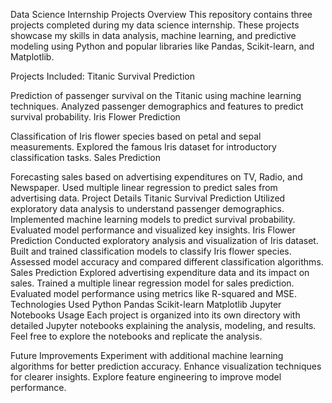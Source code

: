 Data Science Internship Projects
Overview
This repository contains three projects completed during my data science internship. These projects showcase my skills in data analysis, machine learning, and predictive modeling using Python and popular libraries like Pandas, Scikit-learn, and Matplotlib.

Projects Included:
Titanic Survival Prediction

Prediction of passenger survival on the Titanic using machine learning techniques. Analyzed passenger demographics and features to predict survival probability.
Iris Flower Prediction

Classification of Iris flower species based on petal and sepal measurements. Explored the famous Iris dataset for introductory classification tasks.
Sales Prediction

Forecasting sales based on advertising expenditures on TV, Radio, and Newspaper. Used multiple linear regression to predict sales from advertising data.
Project Details
Titanic Survival Prediction
Utilized exploratory data analysis to understand passenger demographics.
Implemented machine learning models to predict survival probability.
Evaluated model performance and visualized key insights.
Iris Flower Prediction
Conducted exploratory analysis and visualization of Iris dataset.
Built and trained classification models to classify Iris flower species.
Assessed model accuracy and compared different classification algorithms.
Sales Prediction
Explored advertising expenditure data and its impact on sales.
Trained a multiple linear regression model for sales prediction.
Evaluated model performance using metrics like R-squared and MSE.
Technologies Used
Python
Pandas
Scikit-learn
Matplotlib
Jupyter Notebooks
Usage
Each project is organized into its own directory with detailed Jupyter notebooks explaining the analysis, modeling, and results. Feel free to explore the notebooks and replicate the analysis.

Future Improvements
Experiment with additional machine learning algorithms for better prediction accuracy.
Enhance visualization techniques for clearer insights.
Explore feature engineering to improve model performance.

